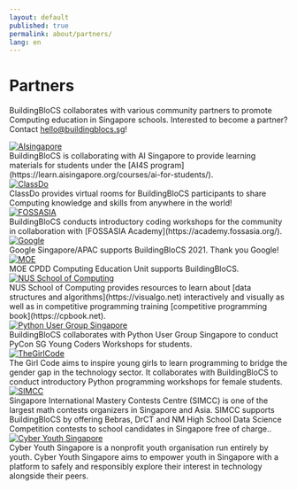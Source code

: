 ```yaml
---
layout: default
published: true
permalink: about/partners/
lang: en
---
```


# Partners
BuildingBloCS collaborates with various community partners to promote Computing education in Singapore schools.
Interested to become a partner? Contact [hello@buildingblocs.sg](mailto:hello@buildingblocs.sg)!

	
<section class="organisers">
	<a href="https://www.aisingapore.org ">
		<img src="{{ site.baseurl }}/assets/img/partner/aisingapore.png" title="AIsingapore" />
	</a>
</section>
BuildingBloCS is collaborating with AI Singapore to provide learning materials for students under the [AI4S program](https://learn.aisingapore.org/courses/ai-for-students/).

<section class="organisers">
	<a href="https://classdo.com/en/">
		<img src="{{ site.baseurl }}/assets/img/partner/classdo.PNG" title="ClassDo" />
	</a>
</section>
ClassDo provides virtual rooms for BuildingBloCS participants to share Computing knowledge and skills from anywhere in the world!

<section class="organisers">
	<a href="https://2019.fossasia.org/#buildingblocs ">
		<img src="{{ site.baseurl }}/assets/img/partner/fossasia.png" title="FOSSASIA" />
	</a>
</section>
BuildingBloCS conducts introductory coding workshops for the community in collaboration with [FOSSASIA Academy](https://academy.fossasia.org/).

<section class="organisers">
  <a href="https://google.com.sg">
		<img src="{{ site.baseurl }}/assets/img/partner/google.png" title="Google" />
	</a>
</section>
Google Singapore/APAC supports BuildingBloCS 2021. Thank you Google!

<section class="organisers">
	<a href="https://www.moe.gov.sg/">
		<img src="{{ site.baseurl }}/assets/img/partner/moe.png" title="MOE" />
	</a>
</section>
MOE CPDD Computing Education Unit supports BuildingBloCS.

<section class="organisers">
	<a href="https://www.comp.nus.edu.sg/">
		<img src="{{ site.baseurl }}/assets/img/partner/nussoc.png" title="NUS School of Computing" />
	</a>
</section>
NUS School of Computing provides resources to learn about [data structures and algorithms](https://visualgo.net) interactively and visually as well as in competitive programming training [competitive programming book](https://cpbook.net).

<section class="organisers">
	<a href="http://pugs.org.sg">
		<img src="{{ site.baseurl }}/assets/img/partner/pyusergrp.png" title="Python User Group Singapore" />
	</a>
</section>
BuildingBloCS collaborates with Python User Group Singapore to conduct PyCon SG Young Coders Workshops for students.

<section class="organisers">
	<a href="http://thegirlcode.co">
		<img src="{{ site.baseurl }}/assets/img/partner/thegirlcode.png" title="TheGirlCode" />
	</a>
</section>
The Girl Code aims to inspire young girls to learn programming to bridge the gender gap in the technology sector. It collaborates with BuildingBloCS to conduct introductory Python programming workshops for female students.

<section class="organisers">
	<a href="https://simcc.org">
		<img src="{{ site.baseurl }}/assets/img/partner/simcc.png" title="SIMCC" />
	</a>
</section>
Singapore International Mastery Contests Centre (SIMCC) is one of the largest math contests organizers in Singapore and Asia. SIMCC supports BuildingBloCS by offering Bebras, DrCT and NM High School Data Science Competition contests to school candidates in Singapore free of charge..

<section class="organisers">
	<a href="https://www.cyberyouth.sg/">
		<img src="{{ site.baseurl }}/assets/img/partner/cys.png" title="Cyber Youth Singapore" />
	</a>
</section>
Cyber Youth Singapore is a nonprofit youth organisation run entirely by youth. Cyber Youth Singapore aims to empower youth in Singapore with a platform to safely and responsibly explore their interest in technology alongside their peers.
